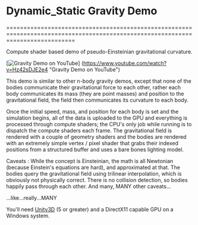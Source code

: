 
# Dynamic_Static Gravity Demo

================================================================================================================================

Compute shader based demo of pseudo-Einsteinian gravitational curvature.

[![Gravity Demo on YouTube](https://github.com/DynamicStatic/Gravity-Demo/blob/master/Assets/Resources/GravityScreen.PNG)]
(https://www.youtube.com/watch?v=Hz42sDJE2e4 "Gravity Demo on YouTube")

This demo is similar to other n-body gravity demos, except that none of the bodies communicate their gravitational force to each other, rather each body communicates its mass (they are point masses) and position to the gravitational field, the field then communicates its curvature to each body.

Once the initial speed, mass, and position for each body is set and the simulation begins, all of the data is uploaded to the GPU and everything is processed through compute shaders; the CPU's only job while running is to dispatch the compute shaders each frame.  The gravitational field is rendered with a couple of geometry shaders and the bodies are rendered with an extremely simple vertex / pixel shader that grabs their indexed positions from a structured buffer and uses a bare bones lighting model.

Caveats :
While the concept is Einsteinian, the math is all Newtonian (because Einstein's equations are hard), and approximated at that.
The bodies query the gravitational field using trilinear interpolation, which is obviously not physically correct.
There is no collision detection, so bodies happily pass through each other.
And many, MANY other caveats...

...like...really...MANY

You'll need [Unity3D](http://unity3d.com/) (5 or greater) and a DirectX11 capable GPU on a Windows system.
